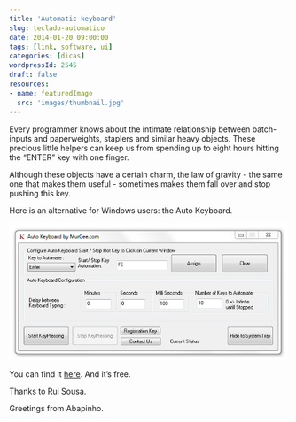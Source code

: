 ```yaml
---
title: 'Automatic keyboard'
slug: teclado-automatico
date: 2014-01-20 09:00:00
tags: [link, software, ui]
categories: [dicas]
wordpressId: 2545
draft: false
resources:
- name: featuredImage
  src: 'images/thumbnail.jpg'
---
```

Every programmer knows about the intimate relationship between batch-inputs and paperweights, staplers and similar heavy objects. These precious little helpers can keep us from spending up to eight hours hitting the “ENTER” key with one finger.

Although these objects have a certain charm, the law of gravity - the same one that makes them useful - sometimes makes them fall over and stop pushing this key.

<!--more-->

Here is an alternative for Windows users: the Auto Keyboard.

[![auto-keyboard][1]][1]

You can find it [here][2]. And it’s free.

Thanks to Rui Sousa.

Greetings from Abapinho.

   [1]: images/auto-keyboard.png
   [2]: https://www.murgee.com/auto-keyboard/
